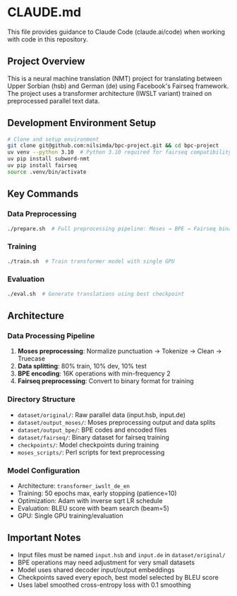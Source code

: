 # CLAUDE.md

This file provides guidance to Claude Code (claude.ai/code) when working with code in this repository.

## Project Overview

This is a neural machine translation (NMT) project for translating between Upper Sorbian (hsb) and German (de) using Facebook's Fairseq framework. The project uses a transformer architecture (IWSLT variant) trained on preprocessed parallel text data.

## Development Environment Setup

```bash
# Clone and setup environment
git clone git@github.com:nilsimda/bpc-project.git && cd bpc-project
uv venv --python 3.10  # Python 3.10 required for fairseq compatibility
uv pip install subword-nmt
uv pip install fairseq
source .venv/bin/activate
```

## Key Commands

### Data Preprocessing
```bash
./prepare.sh  # Full preprocessing pipeline: Moses → BPE → Fairseq binary
```

### Training
```bash
./train.sh  # Train transformer model with single GPU
```

### Evaluation
```bash
./eval.sh  # Generate translations using best checkpoint
```

## Architecture

### Data Processing Pipeline
1. **Moses preprocessing**: Normalize punctuation → Tokenize → Clean → Truecase
2. **Data splitting**: 80% train, 10% dev, 10% test
3. **BPE encoding**: 16K operations with min-frequency 2
4. **Fairseq preprocessing**: Convert to binary format for training

### Directory Structure
- `dataset/original/`: Raw parallel data (input.hsb, input.de)
- `dataset/output_moses/`: Moses preprocessing output and data splits
- `dataset/output_bpe/`: BPE codes and encoded files
- `dataset/fairseq/`: Binary dataset for fairseq training
- `checkpoints/`: Model checkpoints during training
- `moses_scripts/`: Perl scripts for text preprocessing

### Model Configuration
- Architecture: `transformer_iwslt_de_en`
- Training: 50 epochs max, early stopping (patience=10)
- Optimization: Adam with inverse sqrt LR schedule
- Evaluation: BLEU score with beam search (beam=5)
- GPU: Single GPU training/evaluation

## Important Notes

- Input files must be named `input.hsb` and `input.de` in `dataset/original/`
- BPE operations may need adjustment for very small datasets
- Model uses shared decoder input/output embeddings
- Checkpoints saved every epoch, best model selected by BLEU score
- Uses label smoothed cross-entropy loss with 0.1 smoothing